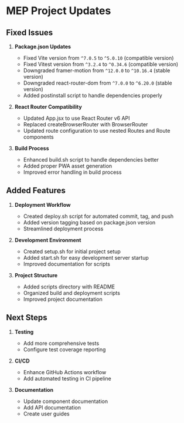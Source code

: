 # MEP Project Updates

## Fixed Issues

1. **Package.json Updates**
   - Fixed Vite version from `^7.0.5` to `^5.0.10` (compatible version)
   - Fixed Vitest version from `^3.2.4` to `^0.34.6` (compatible version)
   - Downgraded framer-motion from `^12.0.0` to `^10.16.4` (stable version)
   - Downgraded react-router-dom from `^7.0.0` to `^6.20.0` (stable version)
   - Added postinstall script to handle dependencies properly

2. **React Router Compatibility**
   - Updated App.jsx to use React Router v6 API
   - Replaced createBrowserRouter with BrowserRouter
   - Updated route configuration to use nested Routes and Route components

3. **Build Process**
   - Enhanced build.sh script to handle dependencies better
   - Added proper PWA asset generation
   - Improved error handling in build process

## Added Features

1. **Deployment Workflow**
   - Created deploy.sh script for automated commit, tag, and push
   - Added version tagging based on package.json version
   - Streamlined deployment process

2. **Development Environment**
   - Created setup.sh for initial project setup
   - Added start.sh for easy development server startup
   - Improved documentation for scripts

3. **Project Structure**
   - Added scripts directory with README
   - Organized build and deployment scripts
   - Improved project documentation

## Next Steps

1. **Testing**
   - Add more comprehensive tests
   - Configure test coverage reporting

2. **CI/CD**
   - Enhance GitHub Actions workflow
   - Add automated testing in CI pipeline

3. **Documentation**
   - Update component documentation
   - Add API documentation
   - Create user guides
